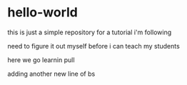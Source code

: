 # hello-world

this is just a simple repository for a tutorial i'm following 

need to figure it out myself before i can teach my students

here we go learnin pull


adding another new line of bs
